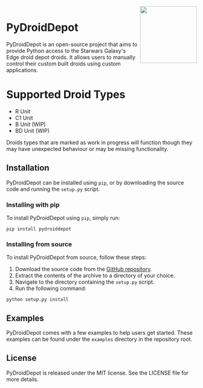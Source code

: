 <img src="https://static.wikia.nocookie.net/frstarwars/images/e/e4/Logo_Droid_Depot_SWGE.png/revision/latest?cb=20200730141444" align="right" width="150">

# PyDroidDepot

PyDroidDepot is an open-source project that aims to provide Python access to the Starwars Galaxy's Edge droid depot droids. It allows users to manually control their custom built droids using custom applications.

# Supported Droid Types

* R Unit
* C1 Unit
* B Unit (WIP)
* BD Unit (WIP)

Droids types that are marked as work in progress will function though they may have unexpected behaviour or may be missing functionality.

## Installation

PyDroidDepot can be installed using `pip`, or by downloading the source code and running the `setup.py` script.

### Installing with pip

To install PyDroidDepot using `pip`, simply run:

```
pip install pydroiddepot
```

### Installing from source

To install PyDroidDepot from source, follow these steps:

1. Download the source code from the [GitHub repository](https://github.com/thetestgame/pydroid).
2. Extract the contents of the archive to a directory of your choice.
3. Navigate to the directory containing the `setup.py` script.
4. Run the following command:

```
python setup.py install
```

## Examples

PyDroidDepot comes with a few examples to help users get started. These examples can be found under the `examples` directory in the repository root.

## License
PyDroidDepot is released under the MIT license. See the LICENSE file for more details.
